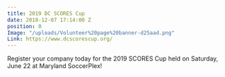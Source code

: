 ```yaml
---
title: 2019 DC SCORES Cup
date: 2018-12-07 17:14:00 Z
position: 0
Image: "/uploads/Volunteer%20page%20banner-d25aad.png"
Link: https://www.dcscorescup.org/
---
```


Register your company today for the 2019 SCORES Cup held on Saturday, June 22 at Maryland SoccerPlex!
